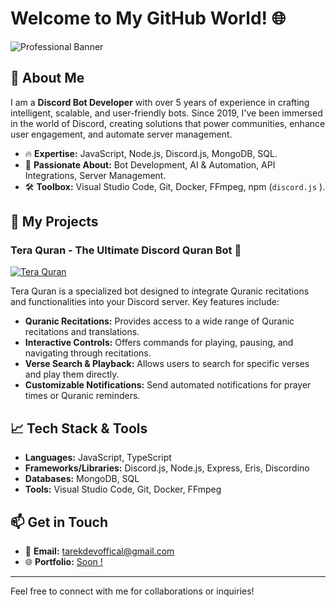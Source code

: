 # Welcome to My GitHub World! 🌐

![Professional Banner](https://avatars.githubusercontent.com/u/56735979?s=400&u=60504cd3ee06667fad05584b9bf91d9a3dd6f6d9&v=4) <!-- Replace with your professional banner image -->

## 👋 About Me

I am a **Discord Bot Developer** with over 5 years of experience in crafting intelligent, scalable, and user-friendly bots. Since 2019, I've been immersed in the world of Discord, creating solutions that power communities, enhance user engagement, and automate server management.

- 🔥 **Expertise:** JavaScript, Node.js, Discord.js, MongoDB, SQL.
- 🚀 **Passionate About:** Bot Development, AI & Automation, API Integrations, Server Management.
- 🛠️ **Toolbox:** Visual Studio Code, Git, Docker, FFmpeg, npm (`discord.js` ).

## 🚀 My Projects

### Tera Quran - The Ultimate Discord Quran Bot 🕋
[![Tera Quran](https://your-image-url-here)](https://github.com/your-repo-link)

Tera Quran is a specialized bot designed to integrate Quranic recitations and functionalities into your Discord server. Key features include:

- **Quranic Recitations:** Provides access to a wide range of Quranic recitations and translations.
- **Interactive Controls:** Offers commands for playing, pausing, and navigating through recitations.
- **Verse Search & Playback:** Allows users to search for specific verses and play them directly.
- **Customizable Notifications:** Send automated notifications for prayer times or Quranic reminders.


## 📈 Tech Stack & Tools

- **Languages:** JavaScript, TypeScript
- **Frameworks/Libraries:** Discord.js, Node.js, Express, Eris, Discordino
- **Databases:** MongoDB, SQL
- **Tools:** Visual Studio Code, Git, Docker, FFmpeg

## 📫 Get in Touch

- 📧 **Email:** [tarekdevoffical@gmail.com](tarekdevoffical@gmail.com)
- 🌐 **Portfolio:** [Soon !](https://your-website.com)

---

Feel free to connect with me for collaborations or inquiries!
